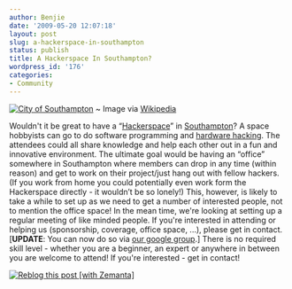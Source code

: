 ```yaml
---
author: Benjie
date: '2009-05-20 12:07:18'
layout: post
slug: a-hackerspace-in-southampton
status: publish
title: A Hackerspace In Southampton?
wordpress_id: '176'
categories:
- Community
---
```


[![City of
Southampton](http://upload.wikimedia.org/wikipedia/commons/thumb/f/fa/Southampton_-_Bargate.JPG/300px-Southampton_-_Bargate.JPG "City of Southampton")](http://commons.wikipedia.org/wiki/Image:Southampton_-_Bargate.JPG)
  ~ Image via
    [Wikipedia](http://commons.wikipedia.org/wiki/Image:Southampton_-_Bargate.JPG)

Wouldn't it be great to have a
“[Hackerspace](http://en.wikipedia.org/wiki/Hackerspace "Hackerspace Wikipedia Article")”
in
[Southampton](http://en.wikipedia.org/wiki/Southampton "Southampton")? A
space hobbyists can go to do software programming and [hardware
hacking](http://en.wikipedia.org/wiki/Hacker_(hobbyist) "Hacker (hobbyist)").
The attendees could all share knowledge and help each other out in a fun
and innovative environment. The ultimate goal would be having an
“office” somewhere in Southampton where members can drop in any time
(within reason) and get to work on their project/just hang out with
fellow hackers. (If you work from home you could potentially even work
form the Hackerspace directly - it wouldn’t be so lonely!) This,
however, is likely to take a while to set up as we need to get a number
of interested people, not to mention the office space! In the mean time,
we're looking at setting up a regular meeting of like minded people. If
you're interested in attending or helping us (sponsorship, coverage,
office space, ...), please get in contact. [**UPDATE**: You can now do
so via [our google
group](http://groups.google.com/group/southackton "SoutHACKton Google Group").]
There is no required skill level - whether you are a beginner, an expert
or anywhere in between you are welcome to attend! If you're interested -
get in contact!

[![Reblog this post [with
Zemanta]](http://img.zemanta.com/reblog_c.png?x-id=35158e0c-b669-4798-801f-182a26553e80)](http://reblog.zemanta.com/zemified/35158e0c-b669-4798-801f-182a26553e80/ "Reblog this post [with Zemanta]")
